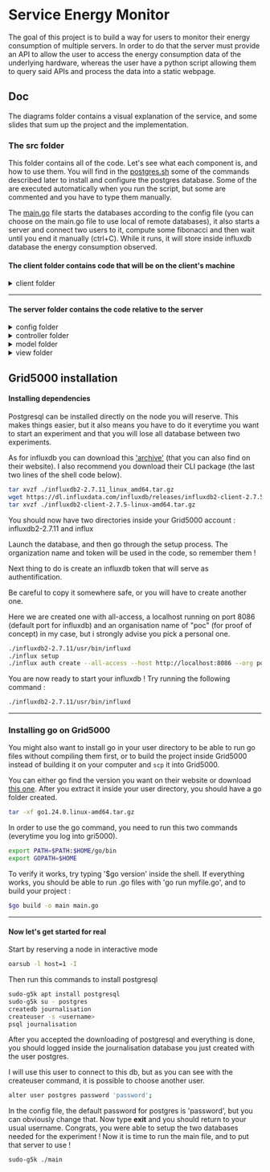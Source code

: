 # Service Energy Monitor

The goal of this project is to build a way for users to monitor their energy consumption of multiple servers. 
In order to do that the server must provide an API to allow the user to access the energy consumption data of the underlying hardware, whereas the user have a python script allowing them to query said APIs and process the data into a static webpage. 


## Doc
The diagrams folder contains a visual explanation of the service, and some slides that sum up the project and the implementation.

### The src folder
This folder contains all of the code. Let's see what each component is, and how to use them. 
You will find in the [postgres.sh](./src/postgres.sh) some of the commands described later to install and configure the postgres database. Some of the are executed automatically when you run the script, but some are commented and you have to type them manually.   

The [main.go](./src/main.go) file starts the databases according to the config file (you can choose on the main.go file to use local of remote databases), it also starts a server and connect two users to it, compute some fibonacci and then wait until you end it manually (ctrl+C). While it runs, it will store inside influxdb database the energy consumption observed. 

#### The client folder contains code that will be on the client's machine
<details>
	<summary>   client folder   </summary>	

#### Files: 
['client.css, client.js'](./src/client/client.css) : two files used when creating the final webpage of the client

['client.py'](./src/client/client.py) : the python scrpit responsible for querying the APIs, processing data into (very) beautiful graphs and creating the webpage that is displayed in the end

['fibonacci.go'](./src/client/fibonacci.go) : this bad implementation of fibonacci sequence is used to simulate activity inside the server and create some changes in energy consumption.

['websiteTemplate.htm'](./src/client/websiteTemplate.htm) : this is the base that client.py will use when creating the final html file. 

['website.htm'](./src/client/website.htm) : this is the final file that will be displayed in the client's browser. It is rewritten each time client.py is run. 

['images/'](./src/client/images) : this is the folder where every image created by the python file will be stored, and it is also where the website.htm file will go looking when it needs to display an image. 

</details>

---
#### The server folder contains the code relative to the server


<details>
	<summary> config folder </summary>	

#### Files: 
['config.go'](./src/server/config/config.go) : this file contains all the constants about databases, that's where you should put your usernames, passwords, urls relative to your own databases. 

</details>
<details>
	<summary>   controller folder   </summary>	

#### Files: 
['controller.go'](./src/server/controller/controller.go) : this is one of the core elements of this project. The controller file is responsible for querying data from the model, process it, and return it as gin handler functions that are called when accessing the right endpoints. 

['linuxConsumption.go'](./src/server/controller/linuxConsumption.go) : this file is responsible for getting the energy consumption of the hardware when running on linux machines. It uses the data provided by intel-rapl, so the hardware needs to have this feature. Also because of this, it needs root privileges which means you have to compile the whole project and launch it with <em>sudo ./main</em>. More on this below on the how to use paragraph. 

['readCSV.go'](./src/server/controller/readCSV.go) : this file was originally thought in order to use this project with ['DEMETER'](https://github.com/Constellation-Group/Demeter) and to base the data consumption on DEMETER csv files. However, it can basically work with any csv given some conditions : it needs to be ";" separated values instead of "," (this is a single character to change in the code, so in reality it's not a big deal), the first column needs to be the UNIX time when the data was retrieved, the last column needs to be the total amount of energy consumed (in mWh) by the concerned process, and finally the last row of each batch of data must end with a row with the name 'CPU Energy' on the second column. 

</details>
<details>
  <summary>  model folder </summary>
  
#### Files:
['getPostgres.go'](./src/server/model/getPostgres.go) : contains all the functions to retrieve data from the postgres database, for example functions to get users, time ranges, or links. 

['updatePostgres.go'](./src/server/model/updatePostgres.go) : this one also take care of the postgres database, but this time it contains functions to modify the database (reseting the db, creating the tables, deleting users, logging users connection...)

['modelInflux.go'](./src/server/model/modelInflux.go) : you will find in this file all that is needed to retrieve specific data from the Timeseries Influx database (used to store the energy values, if you needed a reminder).
</details>
<details>
  <summary>  view folder </summary>

  #### Files:   
  ['routes.go'](./src/server/view/routes.go) : its only role is to create the endpoints necessary when simulating a server, and to associate the right functions with the right endpoints.
</details>


##  Grid5000 installation
#### Installing dependencies

Postgresql can be installed directly on the node you will reserve. This makes things easier, but it also means you have to do it everytime you want to start an experiment and that you will lose all database between two experiments. 

As for influxdb you can download this ['archive'](./dependencies/influxdb2-2.7.11_linux_amd64.tar.gz) (that you can also find on their website). 
I also recommend you download their CLI package (the last two lines of the shell code below). 
```sh
tar xvzf ./influxdb2-2.7.11_linux_amd64.tar.gz
wget https://dl.influxdata.com/influxdb/releases/influxdb2-client-2.7.5-linux-amd64.tar.gz
tar xvzf ./influxdb2-client-2.7.5-linux-amd64.tar.gz
```
You should now have two directories inside your  Grid5000 account : influxdb2-2.7.11 and influx

Launch the database, and then go through the setup process. The organization name and token will be used in the code, so remember them !

Next thing to do is create an influxdb token that will serve as authentification. 

Be careful to copy it somewhere safe, or you will have to create another one.

Here we are created one with all-access, a localhost running on port 8086 (default port for influxdb) and an organisation name of "poc" (for proof of concept) in my case, but i strongly advise you pick a personal one. 

```sh
./influxdb2-2.7.11/usr/bin/influxd
./influx setup
./influx auth create --all-access --host http://localhost:8086 --org poc
```

You are now ready to start your influxdb ! Try running the following command : 

```sh
./influxdb2-2.7.11/usr/bin/influxd
```

---
### Installing go on  Grid5000
You might also want to install go in your user directory to be able to run go files without compiling them first, or to build the project inside  Grid5000 instead of building it on your computer and `scp` it into  Grid5000.

You can either go find the version you want on their website or download [this one](./dependencies/go1.24.0.linux-amd64.tar.gz). After you extract it inside your user directory, you should have a go folder created. 
```sh 
tar -xf go1.24.0.linux-amd64.tar.gz
```
In order to use the go command, you need to run this two commands (everytime you log into gri5000).
```sh
export PATH=$PATH:$HOME/go/bin
export GOPATH=$HOME
```
To verify it works, try typing '$go version' inside the shell. 
If everything works, you should be able to run .go files with 'go run myfile.go', and to build your project : 
```sh
$go build -o main main.go
```


---

#### Now let's get started for real 

Start by reserving a node in interactive mode 

```sh
oarsub -l host=1 -I
```

Then run this commands to install postgresql 

```sh
sudo-g5k apt install postgresql
sudo-g5k su - postgres
createdb journalisation
createuser -s <username>
psql journalisation
```

After you accepted the downloading of postgresql and everything is done, you should logged inside the journalisation database you just created with the user postgres. 

I will use this user to connect to this db, but as you can see with the createuser command, it is possible to choose another user. 

```sh
alter user postgres password 'password';
```
In the config file, the default password for postgres is 'password', but you can obviously change that. 
Now type <b>exit</b> and you should return to your usual username. 
Congrats, you were able to setup the two databases needed for the experiment ! 
Now it is time to run the main file, and to put that server to use !
```sh
sudo-g5k ./main
```
